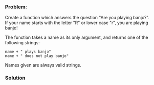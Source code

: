 ### Problem:
<p>Create a function which answers the question &quot;Are you playing banjo?&quot;.<br>If your name starts with the letter &quot;R&quot; or lower case &quot;r&quot;, you are playing banjo!</p>
<p>The function takes a name as its only argument, and returns one of the following strings:</p>
<pre><code>name + &quot; plays banjo&quot; 
name + &quot; does not play banjo&quot;</code></pre><p>Names given are always valid strings.</p>

### Solution